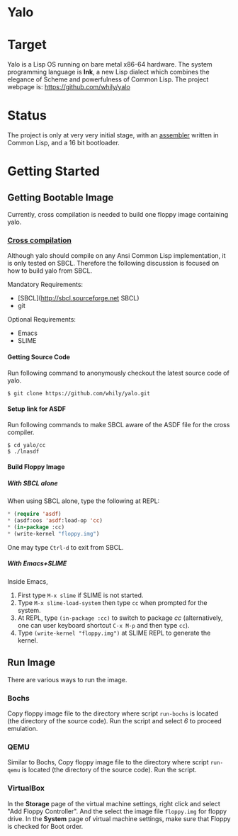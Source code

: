 Yalo
====

# Target

Yalo is a Lisp OS running on bare metal x86-64 hardware. The system
programming language is **Ink**, a new Lisp dialect which combines the
elegance of Scheme and powerfulness of Common Lisp. The project webpage
is: <https://github.com/whily/yalo>

# Status

The project is only at very very initial stage, with an
[assembler](https://github.com/whily/yalo/blob/master/doc/AssemblyX64.md)
written in Common Lisp, and a 16 bit bootloader.

# Getting Started

## Getting Bootable Image

Currently, cross compilation is needed to build one floppy image
containing yalo.

### [Cross compilation](https://github.com/whily/yalo/blob/master/doc/CrossCompilation.md)

Although yalo should compile on any Ansi Common Lisp implementation,
it is only tested on SBCL. Therefore the following discussion is
focused on how to build yalo from SBCL.

Mandatory Requirements:
* [SBCL](http://sbcl.sourceforge.net SBCL)
* git

Optional Requirements:
* Emacs
* SLIME

#### Getting Source Code

Run following command to anonymously checkout the latest source code
of yalo.

```shell
$ git clone https://github.com/whily/yalo.git
```

#### Setup link for ASDF

Run following commands to make SBCL aware of the ASDF file for the
cross compiler.

```shell
$ cd yalo/cc
$ ./lnasdf
```

#### Build Floppy Image

##### With SBCL alone

When using SBCL alone, type the following at REPL:

```lisp
* (require 'asdf)
* (asdf:oos 'asdf:load-op 'cc)
* (in-package :cc)
* (write-kernel "floppy.img")
```

One may type `Ctrl-d` to exit from SBCL.

##### With Emacs+SLIME

Inside Emacs,

1. First type `M-x slime` if SLIME is not started.
2. Type `M-x slime-load-system` then type `cc` when prompted for the
   system.
3. At REPL, type `(in-package :cc)` to switch to package *cc*
   (alternatively, one can user keyboard shortcut `C-x M-p` and then type `cc`).
4. Type `(write-kernel "floppy.img")` at SLIME REPL to generate the kernel.

## Run Image

There are various ways to run the image.

### Bochs

Copy floppy image file to the directory where script `run-bochs` is
located (the directory of the source code). Run the script and select
*6* to proceed emulation.

### QEMU

Similar to Bochs, Copy floppy image file to the directory where script
`run-qemu` is located (the directory of the source code). Run the
script.

### VirtualBox

In the **Storage** page of the virtual machine settings, right click
and select "Add Floppy Controller". And the select the image file
`floppy.img` for floppy drive. In the **System** page of virtual
machine settings, make sure that Floppy is checked for Boot order.
